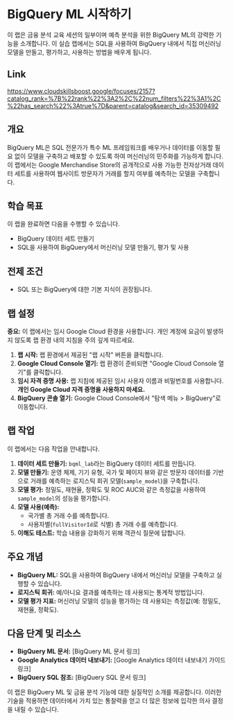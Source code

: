 # BigQuery ML 시작하기

이 랩은 금융 분석 교육 세션의 일부이며 예측 분석을 위한 BigQuery ML의 강력한 기능을 소개합니다. 이 실습 랩에서는 SQL을 사용하여 BigQuery 내에서 직접 머신러닝 모델을 만들고, 평가하고, 사용하는 방법을 배우게 됩니다.

## Link

https://www.cloudskillsboost.google/focuses/2157?catalog_rank=%7B%22rank%22%3A2%2C%22num_filters%22%3A1%2C%22has_search%22%3Atrue%7D&parent=catalog&search_id=35309492

## 개요

BigQuery ML은 SQL 전문가가 특수 ML 프레임워크를 배우거나 데이터를 이동할 필요 없이 모델을 구축하고 배포할 수 있도록 하여 머신러닝의 민주화를 가능하게 합니다. 이 랩에서는 Google Merchandise Store의 공개적으로 사용 가능한 전자상거래 데이터 세트를 사용하여 웹사이트 방문자가 거래를 할지 여부를 예측하는 모델을 구축합니다.

## 학습 목표

이 랩을 완료하면 다음을 수행할 수 있습니다.

* BigQuery 데이터 세트 만들기
* SQL을 사용하여 BigQuery에서 머신러닝 모델 만들기, 평가 및 사용

## 전제 조건

* SQL 또는 BigQuery에 대한 기본 지식이 권장됩니다.

## 랩 설정

**중요:** 이 랩에서는 임시 Google Cloud 환경을 사용합니다. 개인 계정에 요금이 발생하지 않도록 랩 환경 내의 지침을 주의 깊게 따르세요.

1. **랩 시작:** 랩 환경에서 제공된 "랩 시작" 버튼을 클릭합니다.
2. **Google Cloud Console 열기:** 랩 환경이 준비되면 "Google Cloud Console 열기"를 클릭합니다.
3. **임시 자격 증명 사용:** 랩 지침에 제공된 임시 사용자 이름과 비밀번호를 사용합니다. **개인 Google Cloud 자격 증명을 사용하지 마세요.**
4. **BigQuery 콘솔 열기:** Google Cloud Console에서 "탐색 메뉴 > BigQuery"로 이동합니다.

## 랩 작업

이 랩에서는 다음 작업을 안내합니다.

1. **데이터 세트 만들기:** `bqml_lab`라는 BigQuery 데이터 세트를 만듭니다.
2. **모델 만들기:** 운영 체제, 기기 유형, 국가 및 페이지 뷰와 같은 방문자 데이터를 기반으로 거래를 예측하는 로지스틱 회귀 모델(`sample_model`)을 구축합니다.
3. **모델 평가:** 정밀도, 재현율, 정확도 및 ROC AUC와 같은 측정값을 사용하여 `sample_model`의 성능을 평가합니다.
4. **모델 사용(예측):**
    * 국가별 총 거래 수를 예측합니다.
    * 사용자별(`fullVisitorId`로 식별) 총 거래 수를 예측합니다.
5. **이해도 테스트:** 학습 내용을 강화하기 위해 객관식 질문에 답합니다.

## 주요 개념

* **BigQuery ML:** SQL을 사용하여 BigQuery 내에서 머신러닝 모델을 구축하고 실행할 수 있습니다.
* **로지스틱 회귀:** 예/아니요 결과를 예측하는 데 사용되는 통계적 방법입니다.
* **모델 평가 지표:** 머신러닝 모델의 성능을 평가하는 데 사용되는 측정값(예: 정밀도, 재현율, 정확도).

## 다음 단계 및 리소스

* **BigQuery ML 문서:** [BigQuery ML 문서 링크]
* **Google Analytics 데이터 내보내기:** [Google Analytics 데이터 내보내기 가이드 링크]
* **BigQuery SQL 참조:** [BigQuery SQL 문서 링크]

이 랩은 BigQuery ML 및 금융 분석 기능에 대한 실질적인 소개를 제공합니다. 이러한 기술을 적용하면 데이터에서 가치 있는 통찰력을 얻고 더 많은 정보에 입각한 의사 결정을 내릴 수 있습니다.